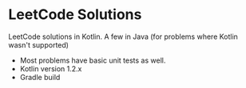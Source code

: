 LeetCode Solutions
==================

LeetCode solutions in Kotlin.
A few in Java (for problems where Kotlin wasn't supported)


* Most problems have basic unit tests as well.
* Kotlin version 1.2.x
* Gradle build

